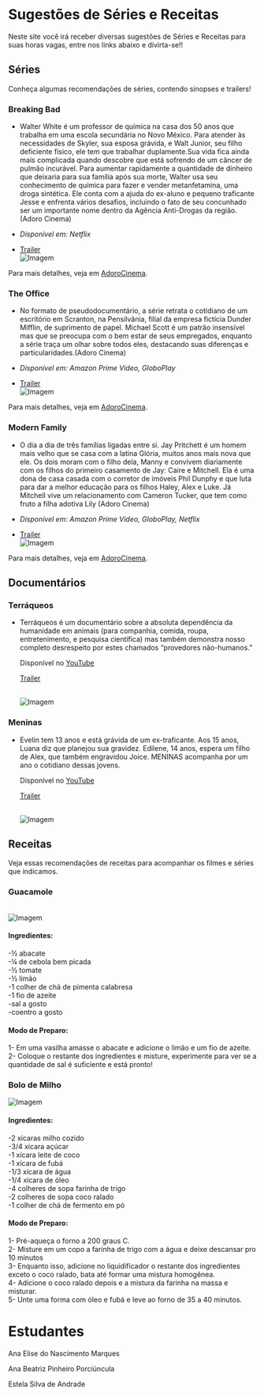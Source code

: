 # Sugestões de Séries e Receitas

Neste site você irá receber diversas sugestões de Séries e Receitas para suas horas vagas, entre nos links abaixo e divirta-se!!

## Séries

Conheça algumas recomendações de séries, contendo sinopses e trailers!

### Breaking Bad

-  Walter White é um professor de química
    na casa dos 50 anos que trabalha em uma escola secundária
    no Novo México. Para atender às necessidades de Skyler, sua esposa grávida, e Walt Junior, seu filho deficiente físico, ele tem que
    trabalhar duplamente.Sua vida fica ainda mais complicada
    quando descobre que está sofrendo de um câncer de pulmão
    incurável. Para aumentar rapidamente a quantidade de
    dinheiro que deixaria para sua família após sua morte,
    Walter usa seu conhecimento de química para fazer e vender
     metanfetamina, uma droga sintética. Ele conta com a ajuda
      do ex-aluno e pequeno traficante Jesse e enfrenta vários
      desafios, incluindo o fato de seu concunhado ser um
      importante nome dentro da Agência Anti-Drogas da região. (Adoro Cinema)
      
- _Disponível em: Netflix_

- [Trailer](https://www.youtube.com/watch?v=2-W6_6gJda0&t=4s) 
<br />![Imagem](https://user-images.githubusercontent.com/99209348/172228900-b3fa87cf-dc0a-4589-8e64-2524c27341af.png)


Para mais detalhes, veja em [AdoroCinema](https://www.adorocinema.com/series/serie-3517/).

### The Office

-  No formato de pseudodocumentário, a série retrata o cotidiano
      de um escritório em Scranton, na Pensilvânia,
      filial da empresa fictícia
      Dunder Mifflin, de suprimento de papel. Michael Scott
      é um patrão insensível mas que se preocupa com o bem
      estar de seus empregados, enquanto a série traça um
      olhar sobre todos eles, destacando suas diferenças e particularidades.(Adoro Cinema)
     
   
      
- _Disponível em: Amazon Prime Video, GloboPlay_

- [Trailer](https://youtu.be/OXcCS6b8NuA)
<br />![Imagem](https://user-images.githubusercontent.com/99209348/172229888-c6db73d5-26f3-4a3c-a11a-f0271d4753c3.png)



Para mais detalhes, veja em [AdoroCinema](https://www.adorocinema.com/series/serie-199/).


### Modern Family

- O dia a dia de três famílias ligadas entre si. Jay Pritchett
    é um homem mais velho que se casa com a latina Glória,
    muitos anos mais nova que ele. Os dois moram com o filho dela, Manny
    e convivem diariamente com os filhos do primeiro casamento de Jay:
    Caire e Mitchell. Ela é uma dona de casa casada com o
    corretor de imóveis Phil Dunphy e que luta para dar a
    melhor educação para os filhos Haley, Alex e Luke.
    Já Mitchell vive um relacionamento com Cameron Tucker,
    que tem como fruto a filha adotiva Lily (Adoro Cinema)
   
      
- _Disponível em: Amazon Prime Video, GloboPlay, Netflix_

- [Trailer](https://globoplay.globo.com/v/7831923/) 
<br />![Imagem](https://user-images.githubusercontent.com/99209348/172230696-584d594d-9c97-4e68-a1c4-606eff5a16ba.png)

Para mais detalhes, veja em [AdoroCinema](https://www.adorocinema.com/series/serie-6085/).

## Documentários

### Terráqueos

-  Terráqueos é um documentário sobre a absoluta dependência da
      humanidade em animais (para companhia, comida, roupa, entretenimento, e
      pesquisa científica) mas também demonstra nosso completo desrespeito
      por estes chamados “provedores não-humanos.”
      
      Disponível no [YouTube](https://youtu.be/_GGBFv0zw18) 
      
      [Trailer](https://youtu.be/PF0jeXSE_Mk) 
      
      <br />![Imagem](https://user-images.githubusercontent.com/99209348/172695343-b5fdf197-fcd1-410a-b627-95a03acc4f01.png)

      
### Meninas

-  Evelin tem 13 anos e está grávida de um ex-traficante.
      Aos 15 anos, Luana diz que planejou sua gravidez. Edilene,
      14 anos, espera um filho de Alex, que também engravidou Joice.
      MENINAS acompanha por um ano o cotidiano dessas jovens.
      
      Disponível no [YouTube](https://youtu.be/bXbToN1lLPY) 
      
      [Trailer](https://youtu.be/aXcUDO6CcnQ) 
      
      <br />![Imagem](https://user-images.githubusercontent.com/99209348/172695742-1771236b-45e5-49db-a8b5-5fb03d895fd6.png)

      
## Receitas

Veja essas recomendações de receitas para acompanhar os filmes e séries que indicamos.

### Guacamole

<br />![Imagem](https://chefinhanatural.com.br/wp-content/uploads/2021/07/guacamole2-500x500.jpg)

#### Ingredientes:
-½ abacate
<br />-¼ de cebola bem picada
<br />-½ tomate
<br />-½ limão
<br />-1 colher de chá de pimenta calabresa
<br />-1 fio de azeite
<br />-sal a gosto
<br />-coentro a gosto

#### Modo de Preparo:
1- Em uma vasilha amasse o abacate e adicione o limão e um fio de azeite.
<br />2- Coloque o restante dos ingredientes e misture, experimente para ver se a quantidade de sal é suficiente e está pronto!

### Bolo de Milho

![Imagem](https://s2.glbimg.com/8lS31tAfC9B7hGuOTbJATOnzNlM=/0x0:1080x608/924x0/smart/filters:strip_icc()/i.s3.glbimg.com/v1/AUTH_e84042ef78cb4708aeebdf1c68c6cbd6/internal_photos/bs/2022/U/m/XTO9f0QeOL7UHkc5TJtQ/capa-materia-gshow.jpg)

#### Ingredientes:
-2 xícaras milho cozido
<br />-3/4 xícara açúcar
<br />-1 xícara leite de coco
<br />-1 xícara de fubá
<br />-1/3 xícara de água
<br />-1/4 xícara de óleo
<br />-4 colheres de sopa farinha de trigo
<br />-2 colheres de sopa coco ralado
<br />-1 colher de chá de fermento em pó

#### Modo de Preparo:
1- Pré-aqueça o forno a 200 graus C.
<br />2- Misture em um copo a farinha de trigo com a água e deixe descansar pro 10 minutos
<br />3- Enquanto isso, adicione no liquidificador o restante dos ingredientes exceto o coco ralado, bata até formar uma mistura homogênea.
<br />4- Adicione o coco ralado depois e a mistura da farinha na massa e misturar.
<br />5- Unte uma forma com óleo e fubá e leve ao forno de 35 a 40 minutos.


# Estudantes
Ana Elise do Nascimento Marques 

Ana Beatriz Pinheiro Porciúncula

Estela Silva de Andrade

